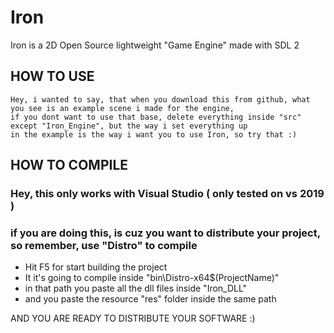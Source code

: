 # Iron
Iron is a 2D Open Source lightweight "Game Engine" made with SDL 2

## HOW TO USE
	Hey, i wanted to say, that when you download this from github, what you see is an example scene i made for the engine, 
	if you dont want to use that base, delete everything inside "src" except "Iron_Engine", but the way i set everything up 
	in the example is the way i want you to use Iron, so try that :)

## HOW TO COMPILE
### Hey, this only works with Visual Studio ( only tested on vs 2019 )
### if you are doing this, is cuz you want to distribute your project, so remember, use "Distro" to compile
- Hit F5 for start building the project
- It it's going to compile inside "bin\Distro-x64\$(ProjectName)\"
- in that path you paste all the dll files inside "Iron_DLL"
- and you paste the resource "res" folder inside the same path

AND YOU ARE READY TO DISTRIBUTE YOUR SOFTWARE :)
